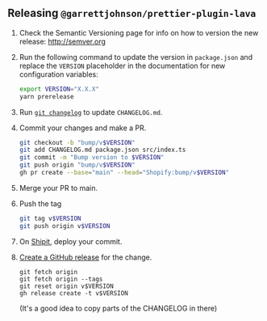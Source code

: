 ## Releasing `@garrettjohnson/prettier-plugin-lava`

1. Check the Semantic Versioning page for info on how to version the new release: http://semver.org

2. Run the following command to update the version in `package.json` and replace the `VERSION` placeholder in the documentation for new configuration variables:

   ```bash
   export VERSION="X.X.X"
   yarn prerelease
   ```

3. Run [`git changelog`](https://github.com/tj/git-extras) to update `CHANGELOG.md`.

4. Commit your changes and make a PR.

   ```bash
   git checkout -b "bump/v$VERSION"
   git add CHANGELOG.md package.json src/index.ts
   git commit -m "Bump version to $VERSION"
   git push origin "bump/v$VERSION"
   gh pr create --base="main" --head="Shopify:bump/v$VERSION"
   ```

5. Merge your PR to main.

6. Push the tag

   ```bash
   git tag v$VERSION
   git push origin v$VERSION
   ```

8. On [Shipit](https://shipit.shopify.io/garrettjohnson/prettier-plugin-lava), deploy your commit.

9. [Create a GitHub release](https://github.com/garrettjohnson/prettier-plugin-lava/releases/new) for the change.

   ```
   git fetch origin
   git fetch origin --tags
   git reset origin v$VERSION
   gh release create -t v$VERSION
   ```

   (It's a good idea to copy parts of the CHANGELOG in there)
